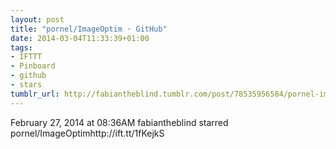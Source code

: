 ```yaml
---
layout: post
title: "pornel/ImageOptim · GitHub"
date: 2014-03-04T11:33:39+01:00
tags:
- IFTTT
- Pinboard
- github
- stars
tumblr_url: http://fabiantheblind.tumblr.com/post/78535956584/pornel-imageoptim-github
---
```

February 27, 2014 at 08:36AM
fabiantheblind starred pornel/ImageOptimhttp://ift.tt/1fKejkS
